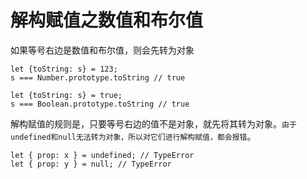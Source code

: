 # 解构赋值之数值和布尔值

如果等号右边是数值和布尔值，则会先转为对象

```
let {toString: s} = 123;
s === Number.prototype.toString // true

let {toString: s} = true;
s === Boolean.prototype.toString // true
```

解构赋值的规则是，只要等号右边的值不是对象，就先将其转为对象。`由于undefined和null无法转为对象，所以对它们进行解构赋值，都会报错`。
```
let { prop: x } = undefined; // TypeError
let { prop: y } = null; // TypeError
```